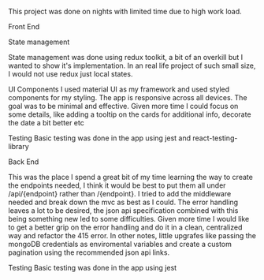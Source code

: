 This project was done on nights with limited time due to high work load.

Front End

State management

State management was done using redux toolkit, a bit of an overkill but I wanted
to show it's implementation. In an real life project of such small size,
I would not use redux just local states.

UI Components
I used material UI as my framework and used styled components for my styling.
The app is responsive across all devices. The goal was to be minimal and effective.
Given more time I could focus on some details, like adding a tooltip on the cards
for additional info, decorate the date a bit better etc

Testing
Basic testing was done in the app using jest and react-testing-library

Back End

This was the place I spend a great bit of my time learning the way to create the
endpoints needed, I think it would be best to put them all under /api/{endpoint}
rather than /{endpoint}.
I tried to add the middleware needed and break down the mvc as best as I could.
The error handling leaves a lot to be desired, the json api
specification combined with this being something new led to some difficulties. Given
more time I would like to get a better grip on the error handling and do it in a clean,
centralized way and refactor the 415 error. In other notes, little upgrafes like passing
the mongoDB credentials as enviromental variables and create a custom pagination
using the recommended json api links.

Testing
Basic testing was done in the app using jest
